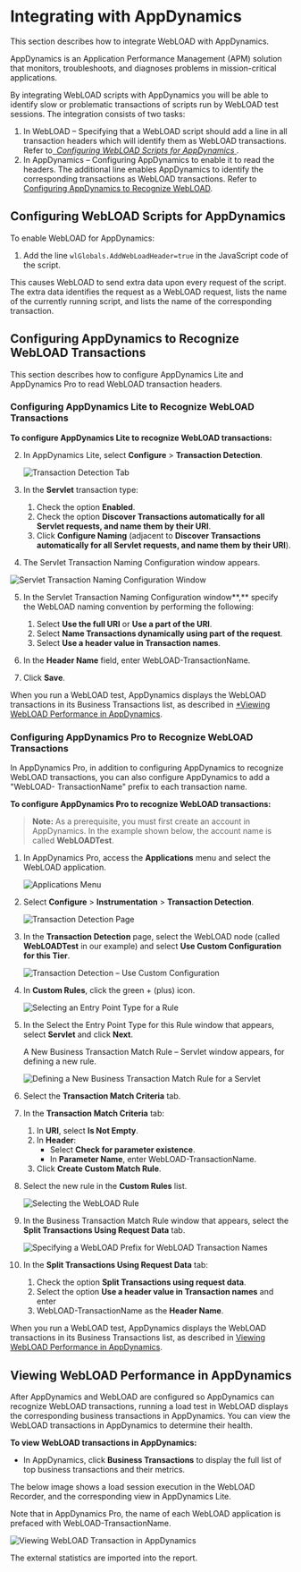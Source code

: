 ﻿# Integrating with AppDynamics

This section describes how to integrate WebLOAD with AppDynamics.

AppDynamics is an Application Performance Management (APM) solution that monitors, troubleshoots, and diagnoses problems in mission-critical applications.

By integrating WebLOAD scripts with AppDynamics you will be able to identify slow or problematic transactions of scripts run by WebLOAD test sessions. The integration consists of two tasks:

1. In WebLOAD – Specifying that a WebLOAD script should add a line in all transaction headers which will identify them as WebLOAD transactions. Refer to[` `*Configuring WebLOAD Scripts for AppDynamics* ](#configuring-webload-scripts-for-appdynamics).
1. In AppDynamics – Configuring AppDynamics to enable it to read the headers. The additional line enables AppDynamics to identify the corresponding transactions as WebLOAD transactions. Refer to [Configuring AppDynamics to Recognize WebLOAD](#configuring-appdynamics-to-recognize-webload-transactions).



## Configuring WebLOAD Scripts for AppDynamics

To enable WebLOAD for AppDynamics:

1.	Add the line `wlGlobals.AddWebLoadHeader=true` in the JavaScript code of the script.

This causes WebLOAD to send extra data upon every request of the script. The extra data identifies the request as a WebLOAD request, lists the name of the currently running script, and lists the name of the corresponding transaction.



## Configuring AppDynamics to Recognize WebLOAD Transactions

This section describes how to configure AppDynamics Lite and AppDynamics Pro to read WebLOAD transaction headers.

### Configuring AppDynamics Lite to Recognize WebLOAD Transactions

**To configure AppDynamics Lite to recognize WebLOAD transactions:**

2. In AppDynamics Lite, select **Configure** > **Transaction Detection**.

   ![Transaction Detection Tab](../images/console_users_guide_3009.png)

3. In the **Servlet** transaction type:

   1. Check the option **Enabled**.
   2. Check the option **Discover Transactions automatically for all Servlet requests, and name them by their URI**.
   3. Click **Configure Naming** (adjacent to **Discover Transactions automatically for all Servlet requests, and name them by their URI**).


4. The Servlet Transaction Naming Configuration window appears.



![Servlet Transaction Naming Configuration Window](../images/console_users_guide_3010.png)



5. In the Servlet Transaction Naming Configuration window**,** specify the WebLOAD naming convention by performing the following:
   1. Select **Use the full URI** or **Use a part of the URI**.
   1. Select **Name Transactions dynamically using part of the request**.
   1. Select **Use a header value in Transaction names**.

6. In the **Header Name** field, enter WebLOAD-TransactionName.
7. Click **Save**.

When you run a WebLOAD test, AppDynamics displays the WebLOAD transactions in its Business Transactions list, as described in [*Viewing WebLOAD Performance in AppDynamics](#viewing-webload-performance-in-appdynamics).



### Configuring AppDynamics Pro to Recognize WebLOAD Transactions

In AppDynamics Pro, in addition to configuring AppDynamics to recognize WebLOAD transactions, you can also configure AppDynamics to add a "WebLOAD- TransactionName" prefix to each transaction name.

**To configure AppDynamics Pro to recognize WebLOAD transactions:**

> **Note:** As a prerequisite, you must first create an account in AppDynamics. In the example shown below, the account name is called **WebLOADTest**.

1. In AppDynamics Pro, access the **Applications** menu and select the WebLOAD application.

   ![Applications Menu](../images/console_users_guide_3012.jpeg)



2. Select **Configure** > **Instrumentation** > **Transaction Detection**.

   ![Transaction Detection Page](../images/console_users_guide_3013.jpeg)



3. In the **Transaction Detection** page, select the WebLOAD node (called **WebLOADTest** in our example) and select **Use Custom Configuration for this Tier**.

   ![Transaction Detection – Use Custom Configuration](../images/console_users_guide_3014.jpeg)

4. In **Custom Rules**, click the green + (plus) icon.

   ![Selecting an Entry Point Type for a Rule](../images/console_users_guide_3015.jpeg)

5. In the Select the Entry Point Type for this Rule window that appears, select **Servlet** and click **Next**.

   A New Business Transaction Match Rule – Servlet window appears, for defining a new rule.

   ![Defining a New Business Transaction Match Rule for a Servlet](../images/console_users_guide_3016.png)



6. Select the **Transaction Match Criteria** tab.
7. In the **Transaction Match Criteria** tab:
   1. In **URI**, select **Is Not Empty**.
   2. In **Header**:
      - Select **Check for parameter existence**.
      - In **Parameter Name**, enter WebLOAD-TransactionName.
   3. Click **Create Custom Match Rule**.

8. Select the new rule in the **Custom Rules** list.

   ![Selecting the WebLOAD Rule](../images/console_users_guide_3017.jpeg)



9. In the Business Transaction Match Rule window that appears, select the **Split Transactions Using Request Data** tab.

   ![Specifying a WebLOAD Prefix for WebLOAD Transaction Names](../images/console_users_guide_3018.jpeg)



10. In the **Split Transactions Using Request Data** tab:
    1. Check the option **Split Transactions using request data**.
    2. Select the option **Use a header value in Transaction names** and enter
    3. WebLOAD-TransactionName as the **Header Name**.

When you run a WebLOAD test, AppDynamics displays the WebLOAD transactions in its Business Transactions list, as described in [Viewing WebLOAD Performance in AppDynamics](#viewing-webload-performance-in-appdynamics).



## Viewing WebLOAD Performance in AppDynamics

After AppDynamics and WebLOAD are configured so AppDynamics can recognize WebLOAD transactions, running a load test in WebLOAD displays the corresponding business transactions in AppDynamics. You can view the WebLOAD transactions in AppDynamics to determine their health.

**To view WebLOAD transactions in AppDynamics:**

- In AppDynamics, click **Business Transactions** to display the full list of top business transactions and their metrics.

The below image shows a load session execution in the WebLOAD Recorder, and the corresponding view in AppDynamics Lite.

Note that in AppDynamics Pro, the name of each WebLOAD application is prefaced with WebLOAD-TransactionName.

![Viewing WebLOAD Transaction in AppDynamics](../images/console_users_guide_3019.jpeg)



The external statistics are imported into the report.


